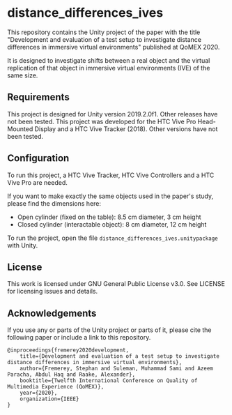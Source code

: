 # distance_differences_ives
This repository contains the Unity project of the paper with the title "Development and evaluation of a test setup to investigate distance differences in immersive virtual environments" published at QoMEX 2020.

It is designed to investigate shifts between a real object and the virtual replication of that object in immersive virtual environments (IVE) of the same size.

## Requirements
This project is designed for Unity version 2019.2.0f1. Other releases have not been tested.
This project was developed for the HTC Vive Pro Head-Mounted Display and a HTC Vive Tracker (2018). Other versions have not been tested.

## Configuration
To run this project, a HTC Vive Tracker, HTC Vive Controllers and a HTC Vive Pro are needed.

If you want to make exactly the same objects used in the paper's study, please find the dimensions here:
* Open cylinder (fixed on the table): 8.5 cm diameter, 3 cm height
* Closed cylinder (interactable object): 8 cm diameter, 12 cm height

To run the project, open the file `distance_differences_ives.unitypackage` with Unity.

## License
This work is licensed under GNU General Public License v3.0. See LICENSE for licensing issues and details.

## Acknowledgements
If you use any or parts of the Unity project or parts of it, please cite the following paper or include a link to this repository.

```
@inproceedings{fremerey2020development,
	title={Development and evaluation of a test setup to investigate distance differences in immersive virtual environments},
	author={Fremerey, Stephan and Suleman, Muhammad Sami and Azeem Paracha, Abdul Haq and Raake, Alexander},
	booktitle={Twelfth International Conference on Quality of Multimedia Experience (QoMEX)},
	year={2020},
	organization={IEEE}
}
```
